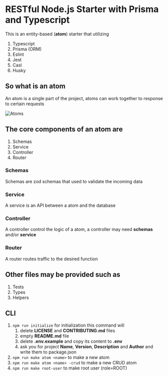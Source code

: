 # RESTful Node.js Starter with Prisma and Typescript

This is an entity-based (**atom**) starter that utilizing

1. Typescript
2. Prisma (ORM)
3. Eslint
4. Jest
5. Casl
6. Husky

## So what is an atom

An atom is a single part of the project, atoms can work together to response to certain requests

![Atoms](https://user-images.githubusercontent.com/75932114/137381027-5286706d-a759-4467-907e-c5efc715c9a9.png)

## The core components of an atom are

1. Schemas
2. Service
3. Controller
4. Router

### Schemas

Schemas are zod schemas that used to validate the incoming data

### Service

A service is an API between a atom and the database

### Controller

A controller control the logic of a atom, a controller may need **schemas** and/or **service**

### Router

A router routes traffic to the desired function

## Other files may be provided such as

1. Tests
2. Types
3. Helpers

## CLI

1. `npm run initialize` for initialization this command will
   1. delete **LICENSE** and **CONTRIBUTING.md** files
   2. empty **README.md** file
   3. delete **.env.example** and copy its content to **.env**
   4. ask you for project **Name**, **Version**, **Description** and **Author** and write them to package.json
2. `npm run make atom <name>` to make a new atom
3. `npm run make atom <name> -crud` to make a new CRUD atom
4. `npm run make root-user` to make root user (role=ROOT)
